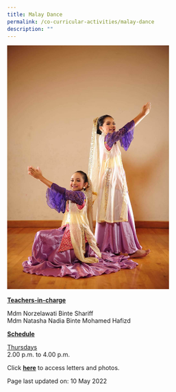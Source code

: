 ```yaml
---
title: Malay Dance
permalink: /co-curricular-activities/malay-dance
description: ""
---
```

<img style="width: 75%;" src="/images/malay.jpeg">
<p><u><strong>Teachers-in-charge</strong></u></p>
<p>Mdm Norzelawati Binte Shariff<br />Mdm Natasha Nadia Binte Mohamed Hafizd</p>
<p><u><strong>Schedule</strong></u></p>
<p><u>Thursdays</u><br />2.00 p.m. to 4.00 p.m.</p>
<p>Click <a href="https://drive.google.com/open?id=1dGQGG_sJPfAMzNrGrrJ8kszFl-aYowqO" target="_blank" rel="noopener"><strong>here</strong></a> to access letters and photos.</p>
<p>Page last updated on: 10 May 2022</p>